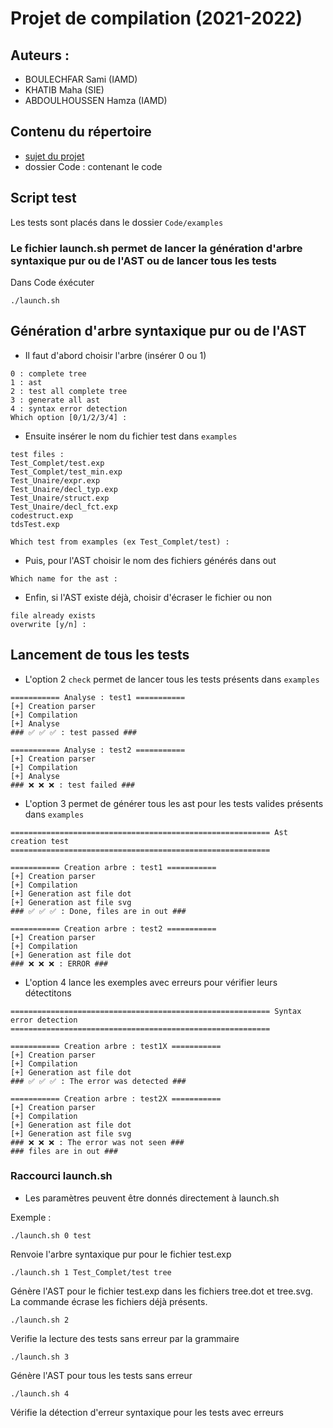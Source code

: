 # Projet de compilation (2021-2022)

## Auteurs :
* BOULECHFAR Sami (IAMD)
* KHATIB Maha (SIE)
* ABDOULHOUSSEN Hamza (IAMD)


## Contenu du répertoire
* [sujet du projet](sujet-Projet-2021-22.pdf)
* dossier Code : contenant le code

## Script test
Les tests sont placés dans le dossier `Code/examples`

### Le fichier launch.sh permet de lancer la génération d'arbre syntaxique pur ou de l'AST ou de lancer tous les tests
Dans Code
éxécuter  
```
./launch.sh
```

## Génération d'arbre syntaxique pur ou de l'AST

* Il faut d'abord choisir l'arbre (insérer 0 ou 1)

```
0 : complete tree
1 : ast
2 : test all complete tree
3 : generate all ast
4 : syntax error detection
Which option [0/1/2/3/4] : 
```

* Ensuite insérer le nom du fichier test dans `examples`

```
test files :
Test_Complet/test.exp
Test_Complet/test_min.exp
Test_Unaire/expr.exp
Test_Unaire/decl_typ.exp
Test_Unaire/struct.exp
Test_Unaire/decl_fct.exp
codestruct.exp
tdsTest.exp

Which test from examples (ex Test_Complet/test) : 
```

* Puis, pour l'AST choisir le nom des fichiers générés dans out 

```
Which name for the ast :
```

* Enfin, si l'AST existe déjà, choisir d'écraser le fichier ou non
```
file already exists
overwrite [y/n] : 
```

## Lancement de tous les tests
* L'option 2 `check` permet de lancer tous les tests présents dans `examples`

```
=========== Analyse : test1 ===========
[+] Creation parser
[+] Compilation
[+] Analyse
### ✅ ✅ ✅ : test passed ###

=========== Analyse : test2 ===========
[+] Creation parser
[+] Compilation
[+] Analyse
### ❌ ❌ ❌ : test failed ###
```

* L'option 3 permet de générer tous les ast pour les tests valides présents dans `examples`

```
========================================================== Ast creation test ==========================================================

=========== Creation arbre : test1 ===========
[+] Creation parser
[+] Compilation
[+] Generation ast file dot
[+] Generation ast file svg
### ✅ ✅ ✅ : Done, files are in out ###

=========== Creation arbre : test2 ===========
[+] Creation parser
[+] Compilation
[+] Generation ast file dot
### ❌ ❌ ❌ : ERROR ###
```

* L'option 4 lance les exemples avec erreurs pour vérifier leurs détectitons

```
========================================================== Syntax error detection ==========================================================

=========== Creation arbre : test1X ===========
[+] Creation parser
[+] Compilation
[+] Generation ast file dot
### ✅ ✅ ✅ : The error was detected ###

=========== Creation arbre : test2X ===========
[+] Creation parser
[+] Compilation
[+] Generation ast file dot
[+] Generation ast file svg
### ❌ ❌ ❌ : The error was not seen ###
### files are in out ###
```

### Raccourci launch.sh
* Les paramètres peuvent être donnés directement à launch.sh

Exemple :  
```
./launch.sh 0 test
``` 

Renvoie l'arbre syntaxique pur pour le fichier test.exp

```
./launch.sh 1 Test_Complet/test tree
```

Génère l'AST pour le fichier test.exp dans les fichiers tree.dot et tree.svg.  
La commande écrase les fichiers déjà présents.

```
./launch.sh 2
```
Verifie la lecture des tests sans erreur par la grammaire

```
./launch.sh 3
```
Génère l'AST pour tous les tests sans erreur

```
./launch.sh 4
```
Vérifie la détection d'erreur syntaxique pour les tests avec erreurs

